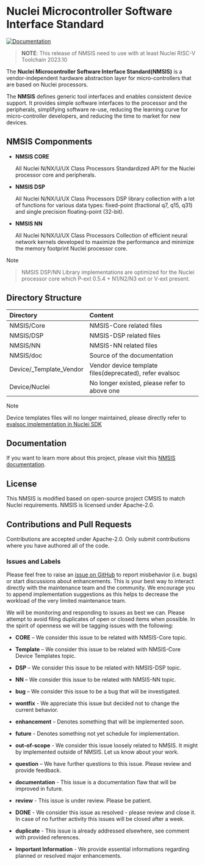 # Nuclei Microcontroller Software Interface Standard

[![Documentation](https://github.com/Nuclei-Software/NMSIS/actions/workflows/doc.yaml/badge.svg)](https://github.com/Nuclei-Software/NMSIS/actions/workflows/doc.yaml)

> **NOTE**: This release of NMSIS need to use with at least Nuclei RISC-V Toolchain 2023.10

The **Nuclei Microcontroller Software Interface Standard(NMSIS)** is a vendor-independent hardware abstraction layer for micro-controllers that are based on Nuclei processors.

The **NMSIS** defines generic tool interfaces and enables consistent device support.
It provides simple software interfaces to the processor and the peripherals, simplifying software re-use, reducing the learning
curve for micro-controller developers, and reducing the time to market for new devices.

## NMSIS Componments

* **NMSIS CORE**

    All Nuclei N/NX/U/UX Class Processors Standardized API for the Nuclei processor core and peripherals.

* **NMSIS DSP**

    All Nuclei N/NX/U/UX Class Processors DSP library collection with a lot of functions for various data types:
    fixed-point (fractional q7, q15, q31) and single precision floating-point (32-bit).

* **NMSIS NN**

    All Nuclei N/NX/U/UX Class Processors Collection of efficient neural network kernels developed to maximize
    the performance and minimize the memory footprint Nuclei processor core.

> [!NOTE]

> NMSIS DSP/NN Library implementations are optimized for the Nuclei processor core which P-ext 0.5.4 + N1/N2/N3 ext or V-ext present.

## Directory Structure

| Directory                  | Content                                                   |
|:-------------------------- |:--------------------------------------------------------- |
| NMSIS/Core                 | NMSIS-Core related files                                  |
| NMSIS/DSP                  | NMSIS-DSP related files                                   |
| NMSIS/NN                   | NMSIS-NN related files                                    |
| NMSIS/doc                  | Source of the documentation                               |
| Device/_Template_Vendor    | Vendor device template files(deprecated), refer evalsoc   |
| Device/Nuclei              | No longer existed, please refer to above one              |

> [!NOTE]
> Device templates files will no longer maintained, please directly refer to
> [evalsoc implementation in Nuclei SDK][1]

## Documentation

If you want to learn more about this project, please visit this [NMSIS documentation](https://doc.nucleisys.com/nmsis/).

## License

This NMSIS is modified based on open-source project CMSIS to match Nuclei requirements.
NMSIS is licensed under Apache-2.0.

## Contributions and Pull Requests

Contributions are accepted under Apache-2.0.
Only submit contributions where you have authored all of the code.

### Issues and Labels

Please feel free to raise an [issue on GitHub](https://github.com/Nuclei-Software/NMSIS/issues)
to report misbehavior (i.e. bugs) or start discussions about enhancements. This
is your best way to interact directly with the maintenance team and the community.
We encourage you to append implementation suggestions as this helps to decrease the
workload of the very limited maintenance team.

We will be monitoring and responding to issues as best we can.
Please attempt to avoid filing duplicates of open or closed items when possible.
In the spirit of openness we will be tagging issues with the following:

- **CORE** – We consider this issue to be related with NMSIS-Core topic.

- **Template** – We consider this issue to be related with NMSIS-Core Device Templates topic.

- **DSP** – We consider this issue to be related with NMSIS-DSP topic.

- **NN** – We consider this issue to be related with NMSIS-NN topic.

- **bug** – We consider this issue to be a bug that will be investigated.

- **wontfix** - We appreciate this issue but decided not to change the current behavior.

- **enhancement** – Denotes something that will be implemented soon.

- **future** - Denotes something not yet schedule for implementation.

- **out-of-scope** - We consider this issue loosely related to NMSIS. It might by implemented outside of NMSIS. Let us know about your work.

- **question** – We have further questions to this issue. Please review and provide feedback.

- **documentation** - This issue is a documentation flaw that will be improved in future.

- **review** - This issue is under review. Please be patient.

- **DONE** - We consider this issue as resolved - please review and close it. In case of no further activity this issues will be closed after a week.

- **duplicate** - This issue is already addressed elsewhere, see comment with provided references.

- **Important Information** - We provide essential informations regarding planned or resolved major enhancements.

[1]: https://github.com/Nuclei-Software/nuclei-sdk/tree/master/SoC/evalsoc
